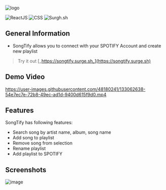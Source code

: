 
![logo](https://user-images.githubusercontent.com/48180241/133063356-d2472b1b-1498-4db8-85b7-62489853a70a.jpg)

![ReactJS](https://img.shields.io/badge/ReactJS-%20%20TECH%20%20-blue?style=flat-square&logo=react&labelColor=61DAFB&color=grey&logoColor=black)
![CSS](https://img.shields.io/badge/CSS-%20%20TECH%20%20-blue?style=flat-square&logo=css3&labelColor=1572B6&color=grey)
![Surgh.sh](https://img.shields.io/badge/Surge.sh-%20%20PUBLISH%20%20-blue?style=flat-square&labelColor=63c199&color=grey)

## General Information
- SongTify allows you to connect with your SPOTIFY Account and create new playlist
> Try it out [_https://songtify.surge.sh_](https://songtify.surge.sh)
<!-- You don't have to answer all the questions - just the ones relevant to your project. -->

## Demo Video
https://user-images.githubusercontent.com/48180241/133062638-54e7ec7e-72b8-49ec-ad1d-9400d615f9d0.mp4

## Features
SongTify has following features:
- Search song by artist name, album, song name
- Add song to playlist
- Remove song from selection
- Rename playlist
- Add playlist to SPOTIFY

## Screenshots
![image](https://user-images.githubusercontent.com/48180241/133062887-f3679142-47d1-4968-9f8d-4e01dc17adb4.png)
